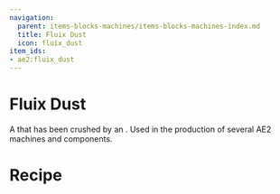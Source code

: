 ```yaml
---
navigation:
  parent: items-blocks-machines/items-blocks-machines-index.md
  title: Fluix Dust
  icon: fluix_dust
item_ids:
- ae2:fluix_dust
---
```

# Fluix Dust

<ItemImage id="fluix_dust" scale="4" />

A <ItemLink id="fluix_crystal"/> that has been crushed by an <ItemLink id="inscriber"/>. Used in the production of
several AE2 machines and components.

# Recipe

<RecipeFor id="fluix_dust" />